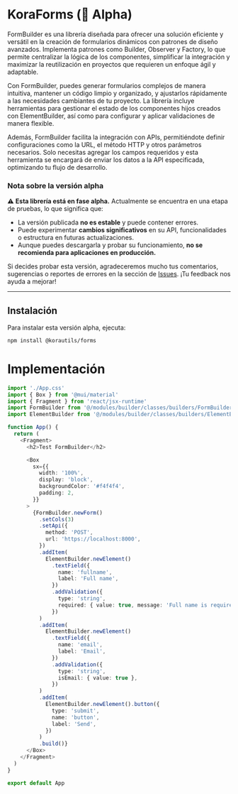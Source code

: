 # KoraForms (🚧 Alpha)
FormBuilder es una librería diseñada para ofrecer una solución eficiente y versátil en la creación de formularios dinámicos con patrones de diseño avanzados. Implementa patrones como Builder, Observer y Factory, lo que permite centralizar la lógica de los componentes, simplificar la integración y maximizar la reutilización en proyectos que requieren un enfoque ágil y adaptable.

Con FormBuilder, puedes generar formularios complejos de manera intuitiva, mantener un código limpio y organizado, y ajustarlos rápidamente a las necesidades cambiantes de tu proyecto. La librería incluye herramientas para gestionar el estado de los componentes hijos creados con ElementBuilder, así como para configurar y aplicar validaciones de manera flexible.

Además, FormBuilder facilita la integración con APIs, permitiéndote definir configuraciones como la URL, el método HTTP y otros parámetros necesarios. Solo necesitas agregar los campos requeridos y esta herramienta se encargará de enviar los datos a la API especificada, optimizando tu flujo de desarrollo.

### **Nota sobre la versión alpha**

⚠️ **Esta librería está en fase alpha.** Actualmente se encuentra en una etapa de pruebas, lo que significa que:
- La versión publicada **no es estable** y puede contener errores.
- Puede experimentar **cambios significativos** en su API, funcionalidades o estructura en futuras actualizaciones.
- Aunque puedes descargarla y probar su funcionamiento, **no se recomienda para aplicaciones en producción.**

Si decides probar esta versión, agradeceremos mucho tus comentarios, sugerencias o reportes de errores en la sección de [Issues](https://github.com/tu-usuario/tu-repositorio/issues). ¡Tu feedback nos ayuda a mejorar!

---

## Instalación

Para instalar esta versión alpha, ejecuta:

```bash
npm install @korautils/forms
```

# Implementación

```ts
import './App.css'
import { Box } from '@mui/material'
import { Fragment } from 'react/jsx-runtime'
import FormBuilder from '@/modules/builder/classes/builders/FormBuilder'
import ElementBuilder from '@/modules/builder/classes/builders/ElementBuilder'

function App() {
  return (
    <Fragment>
      <h2>Test FormBuilder</h2>

      <Box
        sx={{
          width: '100%',
          display: 'block',
          backgroundColor: '#f4f4f4',
          padding: 2,
        }}
      >
        {FormBuilder.newForm()
          .setCols(3)
          .setApi({
            method: 'POST',
            url: 'https://localhost:8000',
          })
          .addItem(
            ElementBuilder.newElement()
              .textField({
                name: 'fullname',
                label: 'Full name',
              })
              .addValidation({
                type: 'string',
                required: { value: true, message: 'Full name is required' },
              })
          )
          .addItem(
            ElementBuilder.newElement()
              .textField({
                name: 'email',
                label: 'Email',
              })
              .addValidation({
                type: 'string',
                isEmail: { value: true },
              })
          )
          .addItem(
            ElementBuilder.newElement().button({
              type: 'submit',
              name: 'button',
              label: 'Send',
            })
          )
          .build()}
      </Box>
    </Fragment>
  )
}

export default App
```
